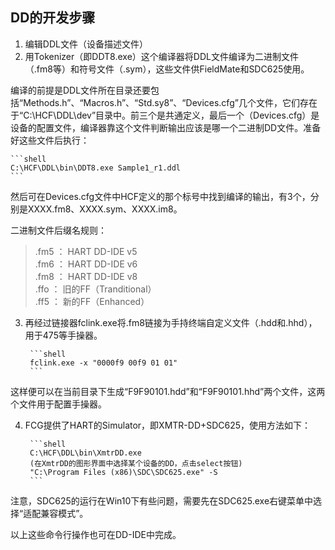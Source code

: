 ## DD的开发步骤  

1. 编辑DDL文件（设备描述文件）  
2. 用Tokenizer（即DDT8.exe）这个编译器将DDL文件编译为二进制文件（.fm8等）和符号文件（.sym），这些文件供FieldMate和SDC625使用。
  
编译的前提是DDL文件所在目录还要包括“Methods.h”、“Macros.h”、“Std.sy8”、“Devices.cfg”几个文件，它们存在于“C:\HCF\DDL\dev”目录中。前三个是共通定义，最后一个（Devices.cfg）是设备的配置文件，编译器靠这个文件判断输出应该是哪一个二进制DD文件。准备好这些文件后执行：  
    
    ```shell
    C:\HCF\DDL\bin\DDT8.exe Sample1_r1.ddl
    ```

然后可在Devices.cfg文件中HCF定义的那个标号中找到编译的输出，有3个，分别是XXXX.fm8、XXXX.sym、XXXX.im8。

二进制文件后缀名规则：

> .fm5 ： HART DD-IDE v5  
> .fm6 ： HART DD-IDE v6  
> .fm8 ： HART DD-IDE v8  
> .ffo ： 旧的FF（Tranditional）  
> .ff5 ： 新的FF（Enhanced）


3. 再经过链接器fclink.exe将.fm8链接为手持终端自定义文件（.hdd和.hhd），用于475等手操器。  
        
        ```shell
        fclink.exe -x "0000f9 00f9 01 01"
        ```


这样便可以在当前目录下生成“F9F90101.hdd”和“F9F90101.hhd”两个文件，这两个文件用于配置手操器。  

4. FCG提供了HART的Simulator，即XMTR-DD+SDC625，使用方法如下：  

        ```shell
        C:\HCF\DDL\bin\XmtrDD.exe
        (在XmtrDD的图形界面中选择某个设备的DD，点击select按钮)
        "C:\Program Files (x86)\SDC\SDC625.exe" -S
        ```

注意，SDC625的运行在Win10下有些问题，需要先在SDC625.exe右键菜单中选择“适配兼容模式”。  

以上这些命令行操作也可在DD-IDE中完成。  